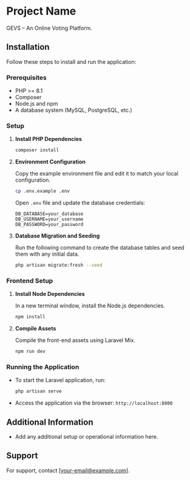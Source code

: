 # Project Name

GEVS – An Online Voting Platform.

## Installation

Follow these steps to install and run the application:

### Prerequisites

- PHP >= 8.1
- Composer
- Node.js and npm
- A database system (MySQL, PostgreSQL, etc.)

### Setup

1. **Install PHP Dependencies**

    ```bash
    composer install
    ```

2. **Environment Configuration**

    Copy the example environment file and edit it to match your local configuration.

    ```bash
    cp .env.example .env
    ```

    Open `.env` file and update the database credentials:

    ```
    DB_DATABASE=your_database
    DB_USERNAME=your_username
    DB_PASSWORD=your_password
    ```

3. **Database Migration and Seeding**

    Run the following command to create the database tables and seed them with any initial data.

    ```bash
    php artisan migrate:fresh --seed
    ```

### Frontend Setup

1. **Install Node Dependencies**

    In a new terminal window, install the Node.js dependencies.

    ```bash
    npm install
    ```

2. **Compile Assets**

    Compile the front-end assets using Laravel Mix.

    ```bash
    npm run dev
    ```

### Running the Application

- To start the Laravel application, run:

    ```bash
    php artisan serve
    ```

- Access the application via the browser: `http://localhost:8000`

## Additional Information

- Add any additional setup or operational information here.

## Support

For support, contact [your-email@example.com].
